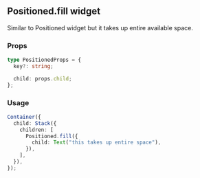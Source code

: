 ## Positioned.fill widget

Similar to Positioned widget but it takes up entire available space.

### Props

```typescript
type PositionedProps = {
  key?: string;

  child: props.child;
};
```

### Usage

```typescript
Container({
  child: Stack({
    children: [
      Positioned.fill({
        child: Text("this takes up entire space"),
      }),
    ],
  }),
});
```
